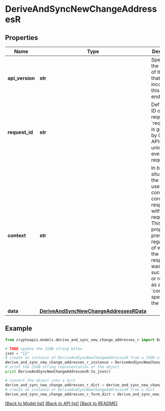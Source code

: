 # DeriveAndSyncNewChangeAddressesR


## Properties
Name | Type | Description | Notes
------------ | ------------- | ------------- | -------------
**api_version** | **str** | Specifies the version of the API that incorporates this endpoint. | 
**request_id** | **str** | Defines the ID of the request. The &#x60;requestId&#x60; is generated by Crypto APIs and it&#39;s unique for every request. | 
**context** | **str** | In batch situations the user can use the context to correlate responses with requests. This property is present regardless of whether the response was successful or returned as an error. &#x60;context&#x60; is specified by the user. | [optional] 
**data** | [**DeriveAndSyncNewChangeAddressesRData**](DeriveAndSyncNewChangeAddressesRData.md) |  | 

## Example

```python
from cryptoapis.models.derive_and_sync_new_change_addresses_r import DeriveAndSyncNewChangeAddressesR

# TODO update the JSON string below
json = "{}"
# create an instance of DeriveAndSyncNewChangeAddressesR from a JSON string
derive_and_sync_new_change_addresses_r_instance = DeriveAndSyncNewChangeAddressesR.from_json(json)
# print the JSON string representation of the object
print DeriveAndSyncNewChangeAddressesR.to_json()

# convert the object into a dict
derive_and_sync_new_change_addresses_r_dict = derive_and_sync_new_change_addresses_r_instance.to_dict()
# create an instance of DeriveAndSyncNewChangeAddressesR from a dict
derive_and_sync_new_change_addresses_r_form_dict = derive_and_sync_new_change_addresses_r.from_dict(derive_and_sync_new_change_addresses_r_dict)
```
[[Back to Model list]](../README.md#documentation-for-models) [[Back to API list]](../README.md#documentation-for-api-endpoints) [[Back to README]](../README.md)


